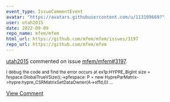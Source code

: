 ```yaml
---
event_type: IssueCommentEvent
avatar: "https://avatars.githubusercontent.com/u/113109669?"
user: utah2015
date: 2022-09-09
repo_name: mfem/mfem
html_url: https://github.com/mfem/mfem/issues/3197
repo_url: https://github.com/mfem/mfem
---
```


<a href='https://github.com/utah2015' target='_blank'>utah2015</a> commented on issue <a href='https://github.com/mfem/mfem/issues/3197' target='_blank'>mfem/mfem#3197</a>.

<small>I debug the code and find the error occurs at ex1p:HYPRE_BigInt size = fespace.GlobalTrueVSize();->pfespace: P = new HypreParMatrix->hypre:hypre_CSRMatrixSetDataOwner(A->offd,0)...</small>

<a href='https://github.com/mfem/mfem/issues/3197' target='_blank'>View Comment</a>